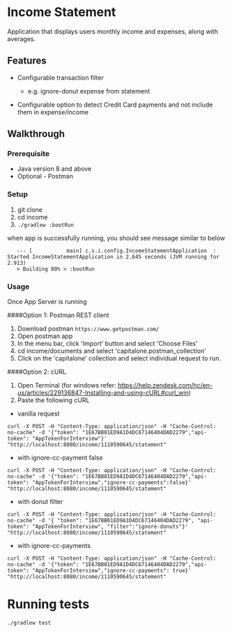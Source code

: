 # Income Statement

Application that displays users monthly income and expenses, along with averages.

## Features

* Configurable transaction filter
  - e.g. ignore-donut expense from statement

* Configurable option to detect Credit Card payments and not include them in expense/income

## Walkthrough

### Prerequisite
* Java version 8 and above
* Optional - Postman

### Setup
1. git clone <repo>
2. cd income
3. ```./gradlew :bootRun```

when app is successfully running, you should see message similar to below

```--- [           main] s.b.c.e.t.TomcatEmbeddedServletContainer : Tomcat started on port(s): 8080 (http)
   --- [           main] c.s.i.config.IncomeStatementApplication  : Started IncomeStatementApplication in 2.645 seconds (JVM running for 2.913)
   > Building 80% > :bootRun
```

### Usage

Once App Server is running

####Option 1: Postman REST client
1. Download postman ```https://www.getpostman.com/```
2. Open postman app
3. In the menu bar, click 'Import' button and select 'Choose Files'
4. cd income/documents and select 'capitalone.postman_collection'
5. Click on the 'capitalone' collection and select individual request to run.

####Option 2: cURL
1. Open Terminal (for windows refer: https://help.zendesk.com/hc/en-us/articles/229136847-Installing-and-using-cURL#curl_win)
2. Paste the following cURL
- vanilla request

```
curl -X POST -H "Content-Type: application/json" -H "Cache-Control: no-cache" -d '{"token": "1E67BB01ED9A1D4DC67146404DAD2279","api-token": "AppTokenForInterview"}' "http://localhost:8080/income/1110590645/statement"
```
- with ignore-cc-payment false

```
curl -X POST -H "Content-Type: application/json" -H "Cache-Control: no-cache" -d '{"token": "1E67BB01ED9A1D4DC67146404DAD2279","api-token": "AppTokenForInterview","ignore-cc-payments":false}' "http://localhost:8080/income/1110590645/statement"
```

- with donut filter

```
curl -X POST -H "Content-Type: application/json" -H "Cache-Control: no-cache" -d '{ "token": "1E67BB01ED9A1D4DC67146404DAD2279", "api-token": "AppTokenForInterview", "filter":"ignore-donuts"}' "http://localhost:8080/income/1110590645/statement"
```

- with ignore-cc-payments

```
curl -X POST -H "Content-Type: application/json" -H "Cache-Control: no-cache" -d '{"token": "1E67BB01ED9A1D4DC67146404DAD2279","api-token": "AppTokenForInterview","ignore-cc-payments": true}' "http://localhost:8080/income/1110590645/statement"
```

# Running tests

``` ./gradlew test ```